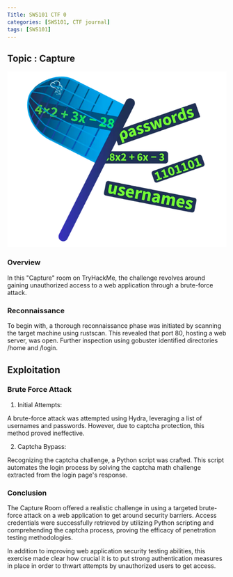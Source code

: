 ```yaml
---
Title: SWS101 CTF 0
categories: [SWS101, CTF journal]
tags: [SWS101]
---
```

## Topic : Capture
![alt text](<../img/sws/Screenshot from 2024-06-14 03-25-52.png>)

### Overview

In this "Capture" room on TryHackMe, the challenge revolves around gaining unauthorized access to a web application through a brute-force attack. 

### Reconnaissance
To begin with, a thorough reconnaissance phase was initiated by scanning the target machine using rustscan. This revealed that port 80, hosting a web server, was open. Further inspection using gobuster identified directories /home and /login.

## Exploitation

### Brute Force Attack

1. Initial Attempts:

A brute-force attack was attempted using Hydra, leveraging a list of usernames and passwords. However, due to captcha protection, this method proved ineffective.

2. Captcha Bypass:

Recognizing the captcha challenge, a Python script was crafted. This script automates the login process by solving the captcha math challenge extracted from the login page's response.


### Conclusion

The Capture Room offered a realistic challenge in using a targeted brute-force attack on a web application to get around security barriers. Access credentials were successfully retrieved by utilizing Python scripting and comprehending the captcha process, proving the efficacy of penetration testing methodologies.

In addition to improving web application security testing abilities, this exercise made clear how crucial it is to put strong authentication measures in place in order to thwart attempts by unauthorized users to get access.
